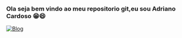 ### Ola seja bem vindo ao meu repositorio git,eu sou Adriano Cardoso 😁😄
[![Blog](https://img.shields.io/website?label=gitHubPages&style=for-the-bagde&https://adriano047.github.io)](https://adriano047.github.io)

